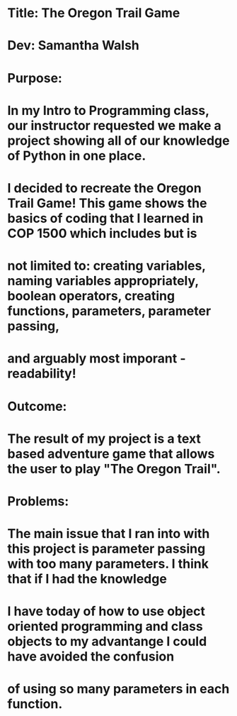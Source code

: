 # Title: The Oregon Trail Game
#   Dev: Samantha Walsh
# 
# Purpose:
#   In my Intro to Programming class, our instructor requested we make a project showing all of our knowledge of Python in one place. 
#   I decided to recreate the Oregon Trail Game! This game shows the basics of coding that I learned in COP 1500 which includes but is
#   not limited to: creating variables, naming variables appropriately, boolean operators, creating functions, parameters, parameter passing,
#   and arguably most imporant - readability! 
#
# Outcome:
#   The result of my project is a text based adventure game that allows the user to play "The Oregon Trail". 
#
# Problems:
#   The main issue that I ran into with this project is parameter passing with too many parameters. I think that if I had the knowledge
#   I have today of how to use object oriented programming and class objects to my advantange I could have avoided the confusion
#   of using so many parameters in each function. 

